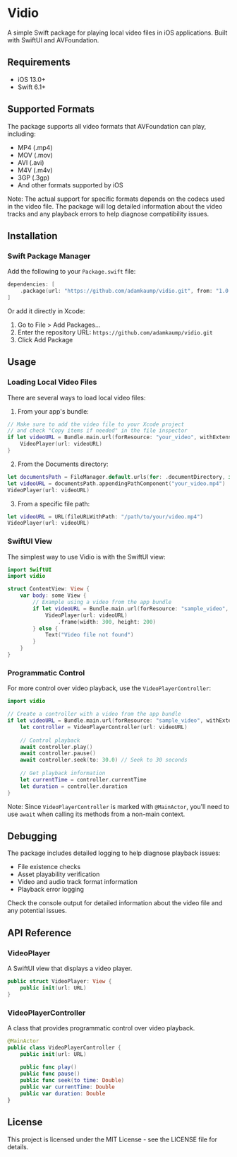 # Vidio

A simple Swift package for playing local video files in iOS applications. Built with SwiftUI and AVFoundation.

## Requirements

- iOS 13.0+
- Swift 6.1+

## Supported Formats

The package supports all video formats that AVFoundation can play, including:
- MP4 (.mp4)
- MOV (.mov)
- AVI (.avi)
- M4V (.m4v)
- 3GP (.3gp)
- And other formats supported by iOS

Note: The actual support for specific formats depends on the codecs used in the video file. The package will log detailed information about the video tracks and any playback errors to help diagnose compatibility issues.

## Installation

### Swift Package Manager

Add the following to your `Package.swift` file:

```swift
dependencies: [
    .package(url: "https://github.com/adamkaump/vidio.git", from: "1.0.0")
]
```

Or add it directly in Xcode:
1. Go to File > Add Packages...
2. Enter the repository URL: `https://github.com/adamkaump/vidio.git`
3. Click Add Package

## Usage

### Loading Local Video Files

There are several ways to load local video files:

1. From your app's bundle:
```swift
// Make sure to add the video file to your Xcode project
// and check "Copy items if needed" in the file inspector
if let videoURL = Bundle.main.url(forResource: "your_video", withExtension: "mp4") {
    VideoPlayer(url: videoURL)
}
```

2. From the Documents directory:
```swift
let documentsPath = FileManager.default.urls(for: .documentDirectory, in: .userDomainMask)[0]
let videoURL = documentsPath.appendingPathComponent("your_video.mp4")
VideoPlayer(url: videoURL)
```

3. From a specific file path:
```swift
let videoURL = URL(fileURLWithPath: "/path/to/your/video.mp4")
VideoPlayer(url: videoURL)
```

### SwiftUI View

The simplest way to use Vidio is with the SwiftUI view:

```swift
import SwiftUI
import vidio

struct ContentView: View {
    var body: some View {
        // Example using a video from the app bundle
        if let videoURL = Bundle.main.url(forResource: "sample_video", withExtension: "mp4") {
            VideoPlayer(url: videoURL)
                .frame(width: 300, height: 200)
        } else {
            Text("Video file not found")
        }
    }
}
```

### Programmatic Control

For more control over video playback, use the `VideoPlayerController`:

```swift
import vidio

// Create a controller with a video from the app bundle
if let videoURL = Bundle.main.url(forResource: "sample_video", withExtension: "mp4") {
    let controller = VideoPlayerController(url: videoURL)
    
    // Control playback
    await controller.play()
    await controller.pause()
    await controller.seek(to: 30.0) // Seek to 30 seconds
    
    // Get playback information
    let currentTime = controller.currentTime
    let duration = controller.duration
}
```

Note: Since `VideoPlayerController` is marked with `@MainActor`, you'll need to use `await` when calling its methods from a non-main context.

## Debugging

The package includes detailed logging to help diagnose playback issues:
- File existence checks
- Asset playability verification
- Video and audio track format information
- Playback error logging

Check the console output for detailed information about the video file and any potential issues.

## API Reference

### VideoPlayer

A SwiftUI view that displays a video player.

```swift
public struct VideoPlayer: View {
    public init(url: URL)
}
```

### VideoPlayerController

A class that provides programmatic control over video playback.

```swift
@MainActor
public class VideoPlayerController {
    public init(url: URL)
    
    public func play()
    public func pause()
    public func seek(to time: Double)
    public var currentTime: Double
    public var duration: Double
}
```

## License

This project is licensed under the MIT License - see the LICENSE file for details. 